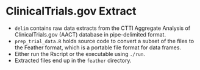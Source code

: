 # ClinicalTrials.gov Extract

* `delim` contains raw data extracts from the CTTI Aggregate Analysis of ClinicalTrials.gov (AACT) database in pipe-delimited format.
* `prep_trial_data.R` holds source code to convert a subset of the files to the Feather format, which is a portable file format for data frames. 
* Either run the Rscript or the executable using `./run`.
* Extracted files end up in the `feather` directory.

